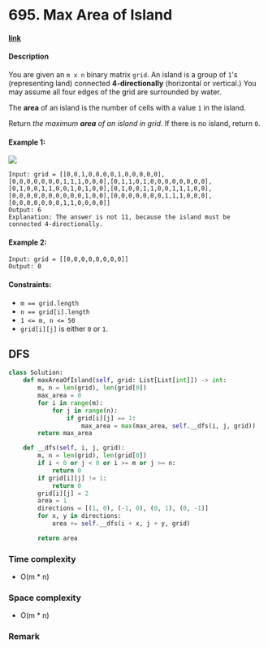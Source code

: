 # 695. Max Area of Island

#### [link](https://leetcode.com/problems/max-area-of-island/)

#### Description
You are given an `m x n` binary matrix `grid`. An island is a group of `1`'s (representing land) connected **4-directionally** (horizontal or vertical.) You may assume all four edges of the grid are surrounded by water.

The **area** of an island is the number of cells with a value `1` in the island.

Return *the maximum **area** of an island in grid*. If there is no island, return `0`.

#### Example 1:
![](https://assets.leetcode.com/uploads/2021/05/01/maxarea1-grid.jpg)
```
Input: grid = [[0,0,1,0,0,0,0,1,0,0,0,0,0],[0,0,0,0,0,0,0,1,1,1,0,0,0],[0,1,1,0,1,0,0,0,0,0,0,0,0],[0,1,0,0,1,1,0,0,1,0,1,0,0],[0,1,0,0,1,1,0,0,1,1,1,0,0],[0,0,0,0,0,0,0,0,0,0,1,0,0],[0,0,0,0,0,0,0,1,1,1,0,0,0],[0,0,0,0,0,0,0,1,1,0,0,0,0]]
Output: 6
Explanation: The answer is not 11, because the island must be connected 4-directionally.
```
#### Example 2:
```
Input: grid = [[0,0,0,0,0,0,0,0]]
Output: 0
```

#### Constraints:
* `m == grid.length`
* `n == grid[i].length`
* `1 <= m, n <= 50`
* `grid[i][j]` is either `0` or `1`.

## DFS
```python
class Solution:
    def maxAreaOfIsland(self, grid: List[List[int]]) -> int:
        m, n = len(grid), len(grid[0])
        max_area = 0
        for i in range(m):
            for j in range(n):
                if grid[i][j] == 1:
                    max_area = max(max_area, self.__dfs(i, j, grid))
        return max_area

    def __dfs(self, i, j, grid):
        m, n = len(grid), len(grid[0])
        if i < 0 or j < 0 or i >= m or j >= n:
            return 0
        if grid[i][j] != 1:
            return 0
        grid[i][j] = 2
        area = 1
        directions = [(1, 0), (-1, 0), (0, 1), (0, -1)]
        for x, y in directions:
            area += self.__dfs(i + x, j + y, grid)

        return area
```
### Time complexity
* O(m * n)
### Space complexity
* O(m * n)
### Remark